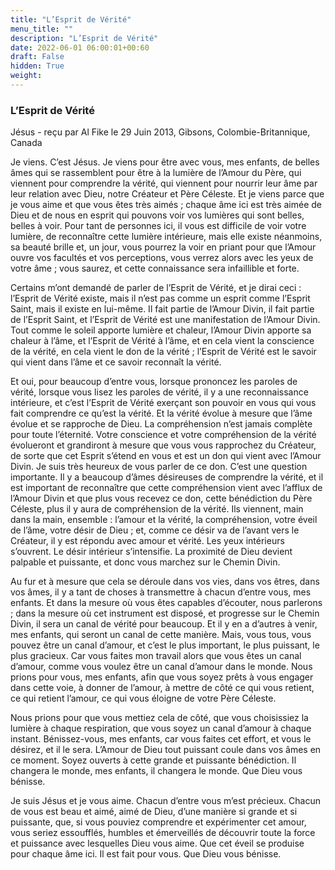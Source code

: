 ```yaml
---
title: "L’Esprit de Vérité"
menu_title: ""
description: "L’Esprit de Vérité"
date: 2022-06-01 06:00:01+00:60
draft: False
hidden: True
weight:
---
```

### L’Esprit de Vérité

Jésus - reçu par Al Fike le 29 Juin 2013, Gibsons, Colombie-Britannique, Canada

Je viens. C’est Jésus. Je viens pour être avec vous, mes enfants, de belles âmes qui se rassemblent pour être à la lumière de l’Amour du Père, qui viennent pour comprendre la vérité, qui viennent pour nourrir leur âme par leur relation avec Dieu, notre Créateur et Père Céleste. Et je viens parce que je vous aime et que vous êtes très aimés ; chaque âme ici est très aimée de Dieu et de nous en esprit qui pouvons voir vos lumières qui sont belles, belles à voir. Pour tant de personnes ici, il vous est difficile de voir votre lumière, de reconnaître cette lumière intérieure, mais elle existe néanmoins, sa beauté brille et, un jour, vous pourrez la voir en priant pour que l’Amour ouvre vos facultés et vos perceptions, vous verrez alors avec les yeux de votre âme ; vous saurez, et cette connaissance sera infaillible et forte.

Certains m’ont demandé de parler de l’Esprit de Vérité, et je dirai ceci : l’Esprit de Vérité existe, mais il n’est pas comme un esprit comme l’Esprit Saint, mais il existe en lui-même. Il fait partie de l’Amour Divin, il fait partie de l’Esprit Saint, et l’Esprit de Vérité est une manifestation de l’Amour Divin. Tout comme le soleil apporte lumière et chaleur, l’Amour Divin apporte sa chaleur à l’âme, et l’Esprit de Vérité à l’âme, et en cela vient la conscience de la vérité, en cela vient le don de la vérité ; l’Esprit de Vérité est le savoir qui vient dans l’âme et ce savoir reconnaît la vérité.

Et oui, pour beaucoup d’entre vous, lorsque prononcez les paroles de vérité, lorsque vous lisez les paroles de vérité, il y a une reconnaissance intérieure, et c’est l’Esprit de Vérité exerçant son pouvoir en vous qui vous fait comprendre ce qu’est la vérité. Et la vérité évolue à mesure que l’âme évolue et se rapproche de Dieu. La compréhension n’est jamais complète pour toute l’éternité. Votre conscience et votre compréhension de la vérité évolueront et grandiront à mesure que vous vous rapprochez du Créateur, de sorte que cet Esprit s’étend en vous et est un don qui vient avec l’Amour Divin. Je suis très heureux de vous parler de ce don. C’est une question importante. Il y a beaucoup d’âmes désireuses de comprendre la vérité, et il est important de reconnaître que cette compréhension vient avec l’afflux de l’Amour Divin et que plus vous recevez ce don, cette bénédiction du Père Céleste, plus il y aura de compréhension de la vérité. Ils viennent, main dans la main, ensemble : l’amour et la vérité, la compréhension, votre éveil de l’âme, votre désir de Dieu ; et, comme ce désir va de l’avant vers le Créateur, il y est répondu avec amour et vérité. Les yeux intérieurs s’ouvrent. Le désir intérieur s’intensifie. La proximité de Dieu devient palpable et puissante, et donc vous marchez sur le Chemin Divin.

Au fur et à mesure que cela se déroule dans vos vies, dans vos êtres, dans vos âmes, il y a tant de choses à transmettre à chacun d’entre vous, mes enfants. Et dans la mesure où vous êtes capables d’écouter, nous parlerons ; dans la mesure où cet instrument est disposé, et progresse sur le Chemin Divin, il sera un canal de vérité pour beaucoup. Et il y en a d’autres à venir, mes enfants, qui seront un canal de cette manière. Mais, vous tous, vous pouvez être un canal d’amour, et c’est le plus important, le plus puissant, le plus gracieux. Car vous faites mon travail alors que vous êtes un canal d’amour, comme vous voulez être un canal d’amour dans le monde. Nous prions pour vous, mes enfants, afin que vous soyez prêts à vous engager dans cette voie, à donner de l’amour, à mettre de côté ce qui vous retient, ce qui retient l’amour, ce qui vous éloigne de votre Père Céleste.

Nous prions pour que vous mettiez cela de côté, que vous choisissiez la lumière à chaque respiration, que vous soyez un canal d’amour à chaque instant. Bénissez-vous, mes enfants, car vous faites cet effort, et vous le désirez, et il le sera. L’Amour de Dieu tout puissant coule dans vos âmes en ce moment. Soyez ouverts à cette grande et puissante bénédiction. Il changera le monde, mes enfants, il changera le monde. Que Dieu vous bénisse.

Je suis Jésus et je vous aime. Chacun d’entre vous m’est précieux. Chacun de vous est beau et aimé, aimé de Dieu, d’une manière si grande et si puissante, que, si vous pouviez comprendre et expérimenter cet amour, vous seriez essoufflés, humbles et émerveillés de découvrir toute la force et puissance avec lesquelles Dieu vous aime. Que cet éveil se produise pour chaque âme ici. Il est fait pour vous. Que Dieu vous bénisse.



